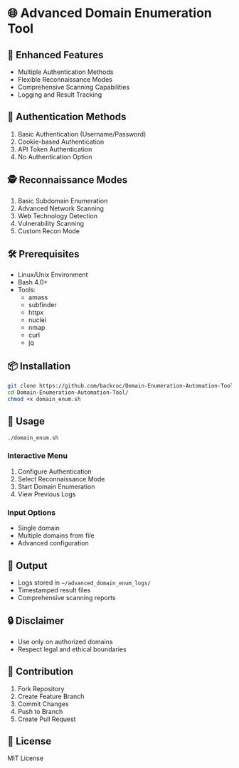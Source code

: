 # 🌐 Advanced Domain Enumeration Tool

## 🚀 Enhanced Features
- Multiple Authentication Methods
- Flexible Reconnaissance Modes
- Comprehensive Scanning Capabilities
- Logging and Result Tracking

## 🔐 Authentication Methods
1. Basic Authentication (Username/Password)
2. Cookie-based Authentication
3. API Token Authentication
4. No Authentication Option

## 🕵️ Reconnaissance Modes
1. Basic Subdomain Enumeration
2. Advanced Network Scanning
3. Web Technology Detection
4. Vulnerability Scanning
5. Custom Recon Mode

## 🛠 Prerequisites
- Linux/Unix Environment
- Bash 4.0+
- Tools:
  - amass
  - subfinder
  - httpx
  - nuclei
  - nmap
  - curl
  - jq

## 📦 Installation
```bash
git clone https://github.com/backcoc/Domain-Enumeration-Automation-Tool.git
cd Domain-Enumeration-Automation-Tool/
chmod +x domain_enum.sh
```

## 🚀 Usage
```bash
./domain_enum.sh
```

### Interactive Menu
1. Configure Authentication
2. Select Reconnaissance Mode
3. Start Domain Enumeration
4. View Previous Logs

### Input Options
- Single domain
- Multiple domains from file
- Advanced configuration

## 📂 Output
- Logs stored in `~/advanced_domain_enum_logs/`
- Timestamped result files
- Comprehensive scanning reports

## 🔒 Disclaimer
- Use only on authorized domains
- Respect legal and ethical boundaries

## 🤝 Contribution
1. Fork Repository
2. Create Feature Branch
3. Commit Changes
4. Push to Branch
5. Create Pull Request

## 📜 License
MIT License
